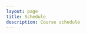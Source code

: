 ```yaml
---
layout: page
title: Schedule
description: Course schedule
---
```



<html lang='en'>
  <style>
      :root {
        --purple: #834D9D;
        --orange: #F2A431;
        --green: #55B849;
        --peach: #DB8457;
        --lavender: #8174B1;
        --aquamarine: #ADD8E6;
        --dark_blue: #000080;
        --dark_red: #800020;
        --dark_green: #228B22;
        --lemon: #F5C108;
        --dirty_pink: #DA3074;
        --electric_purple: #CC00FF;
        --deep_orange: #FF9900;
        --teal_blue: #006666;
        --dark_magenta: #660066;
      }
      .fc-event-title {
          /* font-size: 16px !important; //Your font size */
          font-weight: bold;
      }
      .lecture {
        /* border-color: black; */
        background-color: var(--dark_blue);
      }
      .talk {
        background-color: var(--lavender);
      }
      .exercise {
        background-color: var(--lemon);
      }
      .meal {
        background-color: var(--dark_green);
      }
      .party {
        background-color: var(--dark_magenta);
      }
      .other {
        background-color: var(--peach);
      }
  </style>


  <head>
    <meta charset='utf-8' />
    <script src='https://cdn.jsdelivr.net/npm/fullcalendar@6.1.11/index.global.min.js'></script>
    <script src="https://cdn.jsdelivr.net/npm/@fullcalendar/google-calendar@6.1.11/index.global.min.js"></script>
    <script src="/calendar.js"></script>
  </head>
  <body>
    <div id='calendar'></div>
  </body>
</html>